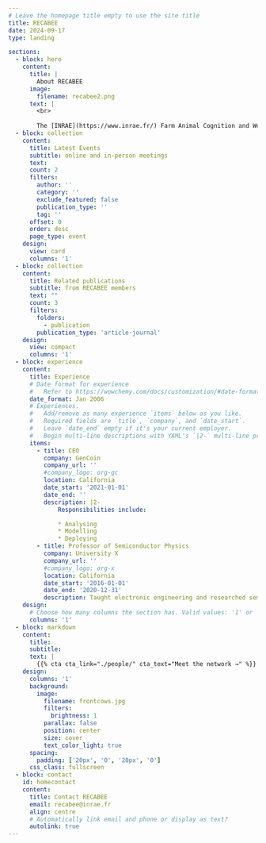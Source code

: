 ```yaml
---
# Leave the homepage title empty to use the site title
title: RECABEE
date: 2024-09-17
type: landing

sections:
  - block: hero
    content:
      title: |
        About RECABEE
      image:
        filename: recabee2.png
      text: |
        <br>
        
        The [INRAE](https://www.inrae.fr/) Farm Animal Cognition and Welfare network consists of the researchers, engineers, technicians and students of the [Departments PHASE](https://www.inrae.fr/departements/phase) and [GA](https://www.inrae.fr/departements/ga) who are interested in animal cognition, welfare and their interrelationship. Members of the network come from about 14 different research laboratories from all over France. They conduct research on a variety of farm animals including sheep, goats, cattle, horses, pigs, trout, poultry and insects. The main expectations of the network’s members are: 1) to think about the link between cognition and welfare; 2) to discuss the concepts and methods of both cognition and welfare research and; 3) to get to know better colleagues conducting research in these areas.
  - block: collection
    content:
      title: Latest Events
      subtitle: online and in-person meetings
      text:
      count: 2
      filters:
        author: ''
        category: ''
        exclude_featured: false
        publication_type: ''
        tag: ''
      offset: 0
      order: desc
      page_type: event
    design:
      view: card
      columns: '1'
  - block: collection
    content:
      title: Related publications
      subtitle: from RECABEE members
      text: ""
      count: 3
      filters:
        folders:
          - publication
        publication_type: 'article-journal'
    design:
      view: compact
      columns: '1'
  - block: experience
    content:
      title: Experience
      # Date format for experience
      #   Refer to https://wowchemy.com/docs/customization/#date-format
      date_format: Jan 2006
      # Experiences.
      #   Add/remove as many experience `items` below as you like.
      #   Required fields are `title`, `company`, and `date_start`.
      #   Leave `date_end` empty if it's your current employer.
      #   Begin multi-line descriptions with YAML's `|2-` multi-line prefix.
      items:
        - title: CEO
          company: GenCoin
          company_url: ''
          #company_logo: org-gc
          location: California
          date_start: '2021-01-01'
          date_end: ''
          description: |2-
              Responsibilities include:

              * Analysing
              * Modelling
              * Deploying
        - title: Professor of Semiconductor Physics
          company: University X
          company_url: ''
          #company_logo: org-x
          location: California
          date_start: '2016-01-01'
          date_end: '2020-12-31'
          description: Taught electronic engineering and researched semiconductor physics.
    design:
      # Choose how many columns the section has. Valid values: '1' or '2'.
      columns: '1'
  - block: markdown
    content:
      title:
      subtitle:
      text: |
        {{% cta cta_link="./people/" cta_text="Meet the network →" %}}
    design:
      columns: '1'
      background:
        image: 
          filename: frontcows.jpg
          filters:
            brightness: 1
          parallax: false
          position: center
          size: cover
          text_color_light: true
      spacing:
        padding: ['20px', '0', '20px', '0']
      css_class: fullscreen
  - block: contact
    id: homecontact
    content:
      title: Contact RECABEE
      email: recabee@inrae.fr
      align: centre
      # Automatically link email and phone or display as text?
      autolink: true
---
```


